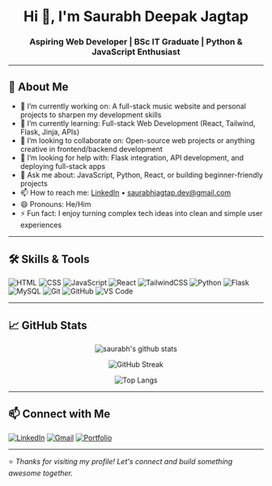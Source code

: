 <h1 align="center">Hi 👋, I'm Saurabh Deepak Jagtap</h1>
<h3 align="center">Aspiring Web Developer | BSc IT Graduate | Python & JavaScript Enthusiast</h3>

---

## 💫 About Me

- 🔭 I’m currently working on: A full-stack music website and personal projects to sharpen my development skills  
- 🌱 I’m currently learning: Full-stack Web Development (React, Tailwind, Flask, Jinja, APIs)  
- 👯 I’m looking to collaborate on: Open-source web projects or anything creative in frontend/backend development  
- 🤔 I’m looking for help with: Flask integration, API development, and deploying full-stack apps  
- 💬 Ask me about: JavaScript, Python, React, or building beginner-friendly projects  
- 📫 How to reach me: [LinkedIn](https://www.linkedin.com/in/your-link) • saurabhjagtap.dev@gmail.com  
- 😄 Pronouns: He/Him  
- ⚡ Fun fact: I enjoy turning complex tech ideas into clean and simple user experiences  

---

## 🛠️ Skills & Tools

![HTML](https://img.shields.io/badge/HTML5-E34F26?style=flat&logo=html5&logoColor=white)
![CSS](https://img.shields.io/badge/CSS3-1572B6?style=flat&logo=css3&logoColor=white)
![JavaScript](https://img.shields.io/badge/JavaScript-F7DF1E?style=flat&logo=javascript&logoColor=black)
![React](https://img.shields.io/badge/React-20232A?style=flat&logo=react&logoColor=61DAFB)
![TailwindCSS](https://img.shields.io/badge/TailwindCSS-38B2AC?style=flat&logo=tailwind-css&logoColor=white)
![Python](https://img.shields.io/badge/Python-3776AB?style=flat&logo=python&logoColor=white)
![Flask](https://img.shields.io/badge/Flask-000000?style=flat&logo=flask&logoColor=white)
![MySQL](https://img.shields.io/badge/MySQL-4479A1?style=flat&logo=mysql&logoColor=white)
![Git](https://img.shields.io/badge/Git-F05032?style=flat&logo=git&logoColor=white)
![GitHub](https://img.shields.io/badge/GitHub-181717?style=flat&logo=github&logoColor=white)
![VS Code](https://img.shields.io/badge/VS_Code-007ACC?style=flat&logo=visual-studio-code&logoColor=white)

---

## 📈 GitHub Stats

<p align="center">
  <img src="https://github-readme-stats.vercel.app/api?username=saurabhjagtap&show_icons=true&theme=tokyonight" alt="saurabh's github stats" />
</p>

<p align="center">
  <img src="https://github-readme-streak-stats.herokuapp.com?user=saurabhjagtap&theme=tokyonight&date_format=M%20j%5B%2C%20Y%5D" alt="GitHub Streak" />
</p>

<p align="center">
  <img src="https://github-readme-stats.vercel.app/api/top-langs/?username=saurabhjagtap&layout=compact&theme=tokyonight" alt="Top Langs" />
</p>

---

## 📫 Connect with Me

[![LinkedIn](https://img.shields.io/badge/LinkedIn-blue?style=flat&logo=linkedin&logoColor=white)](https://www.linkedin.com/in/your-link)
[![Gmail](https://img.shields.io/badge/Gmail-D14836?style=flat&logo=gmail&logoColor=white)](mailto:saurabhjagtap.dev@gmail.com)
[![Portfolio](https://img.shields.io/badge/Portfolio-121212?style=flat&logo=firefox-browser&logoColor=white)](https://your-portfolio-link.com)

---

⭐️ *Thanks for visiting my profile! Let's connect and build something awesome together.*

